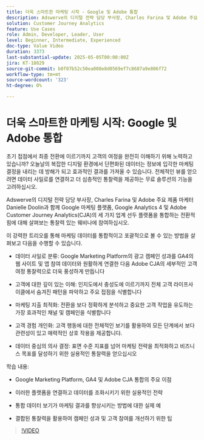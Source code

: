 ```yaml
---
title: 더욱 스마트한 마케팅 시작 - Google 및 Adobe 통합
description: Adswerve의 디지털 전략 담당 부사장, Charles Farina 및 Adobe 주요 제품 마케터 Danielle Doolin과 함께 업계 선도적인 플랫폼을 통합하는 혁신적 힘에 대해 알아보는 통찰력 있는 웨비나에 참여하십시오.
solution: Customer Journey Analytics
feature: Use Cases
role: Admin, Developer, Leader, User
level: Beginner, Intermediate, Experienced
doc-type: Value Video
duration: 3373
last-substantial-update: 2025-05-05T00:00:00Z
jira: KT-18029
source-git-commit: b0f07b52c50ea008e8d0569ef7c8687a9e806f72
workflow-type: tm+mt
source-wordcount: '323'
ht-degree: 0%

---
```



# 더욱 스마트한 마케팅 시작: Google 및 Adobe 통합

초기 접점에서 최종 전환에 이르기까지 고객의 여정을 완전히 이해하기 위해 노력하고 있습니까? 오늘날의 복잡한 디지털 환경에서 단편화된 데이터는 정보에 입각한 마케팅 결정을 내리는 데 방해가 되고 효과적인 결과를 가져올 수 있습니다. 전체적인 뷰를 얻으려면 데이터 사일로를 연결하고 더 심층적인 통찰력을 제공하는 무료 솔루션의 기능을 고려하십시오.

Adswerve의 디지털 전략 담당 부사장, Charles Farina 및 Adobe 주요 제품 마케터 Danielle Doolin과 함께 Google 마케팅 플랫폼, Google Analytics 4 및 Adobe Customer Journey Analytics(CJA)의 세 가지 업계 선두 플랫폼을 통합하는 전환적 힘에 대해 살펴보는 통찰력 있는 웨비나에 참여하십시오.

이 강력한 트리오를 통해 마케팅 데이터를 통합적이고 포괄적으로 볼 수 있는 방법을 살펴보고 다음을 수행할 수 있습니다.

- 데이터 사일로 분류: Google Marketing Platform의 광고 캠페인 성과를 GA4의 웹 사이트 및 앱 참여 데이터와 원활하게 연결한 다음 Adobe CJA의 세부적인 고객 여정 통찰력으로 더욱 풍성하게 만듭니다

- 고객에 대한 깊이 있는 이해: 인지도에서 충성도에 이르기까지 전체 고객 라이프사이클에서 숨겨진 패턴을 파악하고 주요 접점을 식별합니다

- 마케팅 지출 최적화: 전환을 보다 정확하게 분석하고 중요한 고객 작업을 유도하는 가장 효과적인 채널 및 캠페인을 식별합니다

- 고객 경험 개인화: 고객 행동에 대한 전체적인 보기를 활용하여 모든 단계에서 보다 관련성이 있고 매력적인 상호 작용을 제공합니다.

- 데이터 중심의 의사 결정: 표면 수준 지표를 넘어 마케팅 전략을 최적화하고 비즈니스 목표를 달성하기 위한 실용적인 통찰력을 얻으십시오

학습 내용:

- Google Marketing Platform, GA4 및 Adobe CJA 통합의 주요 이점

- 이러한 플랫폼을 연결하고 데이터를 조화시키기 위한 실용적인 전략

- 통합 데이터 보기가 마케팅 결과를 향상시키는 방법에 대한 실제 예

- 결합된 통찰력을 활용하여 캠페인 성과 및 고객 참여를 개선하기 위한 팁

>[!VIDEO](https://video.tv.adobe.com/v/3458047/?learn=on&enablevpops)
